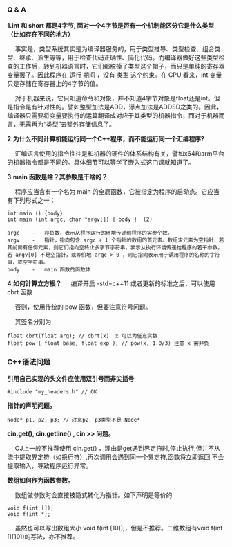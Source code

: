### Q & A

**1.int 和 short 都是4字节, 面对一个4字节是否有一个机制能区分它是什么类型（比如存在不同的地方）**

&emsp; 事实是，类型系统其实是为编译器服务的，用于类型推导、类型检查、组合类型、继承、派生等等，用于检查代码正确性、简化代码。而编译器做好这些类型检查的工作后，转到机器语言时，它们都脱掉了类型这个帽子，而只是单纯的寄存器变量罢了。因此程序在 运行 期间 ，没有 类型 这个约束。在 CPU 看来，int 变量只是存储在寄存器上的4字节的值。

&emsp; 对于机器来说，它只知道命令和对象，并不知道4字节对象是float还是int。但是指令是有针对性的。譬如整型加法是ADD，浮点加法是ADDSD之类的。因此，编译器只需要将变量要执行的运算翻译成对应于其类型的机器指令，而对于机器而言，无需再为“类型”去额外存储信息了。

**2.为什么不同计算机能运行同一个C++程序，而不能运行同一个汇编程序?**

&emsp; 汇编语言使用的指令往往是和机器的硬件的体系结构有关，譬如x64和arm平台的机器指令都是不同的。具体细节可以等学了嵌入式这门课就知道了。

**3.main 函数是啥？其参数是干啥的？**

&emsp; 程序应当含有一个名为 main 的全局函数，它被指定为程序的启动点。它应当有下列形式之一：

    int main () {body}
    int main (int argc, char *argv[]) { body }	(2)	

    argc	-	非负数，表示从程序运行的环境传递给程序的实参个数。
    argv	-	指针，指向包含 argc + 1 个指针的数组的首元素。数组末元素为空指针，若其前面有任何元素，则它们指向空终止多字节字符串，表示从执行环境传递给程序的若干参数。若 argv[0] 不是空指针，或等价地 argc > 0 ，则它指向表示用于调用程序的名称的字符串，或空字符串。
    body	-	main 函数的函数体

**4.如何计算立方根？**
&emsp; 编译开启 -std=c++11 或者更新的标准之后，可以使用 cbrt 函数

&emsp; 否则，使用传统的 pow 函数，但要注意符号问题。

&emsp; 其签名分别为

    float cbrt(float arg); // cbrt(x)  x 可以为任意实数
    float pow ( float base, float exp ); // pow(x, 1.0/3) 注意 x 需非负
    
    
### C++语法问题
**引用自己实现的头文件应使用双引号而非尖括号**

    #include "my_headers.h" // OK

**指针的声明问题。**

    Node* p1, p2, p3; // 注意p2, p3类型不是 Node*

**cin.get(), cin.getline() , cin >> 问题。**

&emsp; OJ上一般不推荐使用 cin.get() ，理由是get遇到界定符时,停止执行,但并不从流中提取界定符（如换行符）,再次调用会遇到同一个界定符,函数将立即返回,不会提取输入，导致程序运行异常。

**数组如何作为函数参数。**

&emsp; 数组做参数时会直接被隐式转化为指针。如下声明是等价的

    void f(int []);
    void f(int *);

&emsp; 虽然也可以写出数组大小 void f(int [10]);，但是不推荐。二维数组有void f(int [][10])的写法，亦不推荐。











